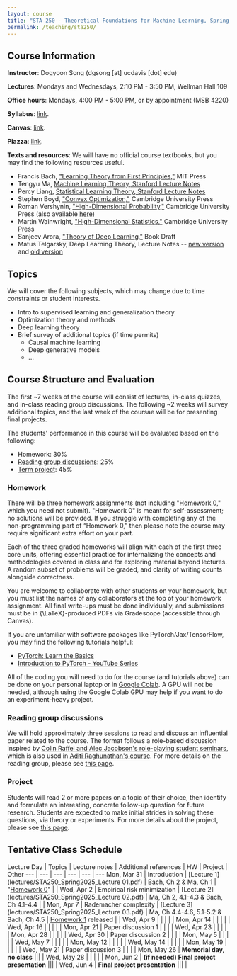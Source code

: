 ```yaml
---
layout: course
title: "STA 250 - Theoretical Foundations for Machine Learning, Spring 2025"
permalink: /teaching/sta250/
---
```


## Course Information

**Instructor**: Dogyoon Song (dgsong [at] ucdavis [dot] edu)


**Lectures**: Mondays and Wednesdays, 2:10 PM - 3:50 PM, Wellman Hall 109


**Office hours**: Mondays, 4:00 PM - 5:00 PM, or by appointment (MSB 4220)


**Syllabus**: [link](files/STA250_Spring2025_Syllabus.pdf).


**Canvas**: [link](https://canvas.ucdavis.edu/courses/995531).


**Piazza**: [link](https://piazza.com/ucdavis/spring2025/sta250sq2025/home).


**Texts and resources**: We will have no official course textbooks, but you may find the following resources useful.
* Francis Bach, ["Learning Theory from First Principles,"](https://www.di.ens.fr/~fbach/ltfp_book.pdf) MIT Press
* Tengyu Ma, [Machine Learning Theory, Stanford Lecture Notes](https://docs.google.com/viewer?url=https://raw.githubusercontent.com/tengyuma/cs229m_notes/main/master.pdf)
* Percy Liang, [Statistical Learning Theory, Stanford Lecture Notes](https://web.stanford.edu/class/cs229t/notes.pdf)
* Stephen Boyd, ["Convex Optimization,"](https://stanford.edu/~boyd/cvxbook/) Cambridge University Press
* Roman Vershynin, ["High-Dimensional Probability,"](https://www.cambridge.org/core/books/highdimensional-probability/797C466DA29743D2C8213493BD2D2102) Cambridge University Press (also available [here](https://www.math.uci.edu/~rvershyn/papers/HDP-book/HDP-book.html))
* Martin Wainwright, ["High-Dimensional Statistics,"](https://www.cambridge.org/core/books/highdimensional-statistics/8A91ECEEC38F46DAB53E9FF8757C7A4E) Cambridge University Press
* Sanjeev Arora, ["Theory of Deep Learning,"](https://www.cs.princeton.edu/%7Earora/TheoryDL.pdf) Book Draft
* Matus Telgarsky, Deep Learning Theory, Lecture Notes -- [new version](https://mjt.cs.illinois.edu/dlt/two.pdf) and [old version](https://mjt.cs.illinois.edu/dlt/index.pdf)



## Topics
We will cover the following subjects, which may change due to time constraints or student interests.
* Intro to supervised learning and generalization theory
* Optimization theory and methods
* Deep learning theory
* Brief survey of additional topics (if time permits)
  - Causal machine learning
  - Deep generative models
  - ...


## Course Structure and Evaluation
The first ~7 weeks of the course will consist of lectures, in-class quizzes, and in-class reading group discussions. The following ~2 weeks will survey additional topics, and the last week of the coursae will be for presenting final projects.

The students' performance in this course will be evaluated based on the following:
* Homework: 30%
* [Reading group discussions](/teaching/sta250/paper-reading/): 25%
* [Term project](/teaching/sta250/project/): 45%

### Homework
There will be three homework assignments (not including "[Homework 0](homework/STA250_Spring2025_Homework0.pdf)," which you need not submit). 
"Homework 0" is meant for self-assessment; no solutions will be provided. 
If you struggle with completing any of the non-programming part of “Homework 0,” then please note the course may require significant extra effort on your part.

Each of the three graded homeworks will align with each of the first three core units, offering essential practice for internalizing the concepts and methodologies covered in class and for exploring material beyond lectures. 
A random subset of problems will be graded, and clarity of writing counts alongside correctness. 

You are welcome to collaborate with other students on your homework, but you must list the names of any collaborators at the top of your homework assignment. 
All final write-ups must be done individually, and submissions must be in {\LaTeX}-produced PDFs via Gradescope (accessible through Canvas).

If you are unfamiliar with software packages like PyTorch/Jax/TensorFlow, you may find the following tutorials helpful:
* [PyTorch: Learn the Basics](https://pytorch.org/tutorials/beginner/basics/intro.html)
* [Introduction to PyTorch - YouTube Series](https://pytorch.org/tutorials/beginner/introyt/introyt_index.html)

All of the coding you will need to do for the course (and tutorials above) can be done on your personal laptop or in [Google Colab](ttps://colab.research.google.com/?utm_source=scs-index). 
A GPU will not be needed, although using the Google Colab GPU may help if you want to do an experiment-heavy project.

### Reading group discussions
We will hold approximately three sessions to read and discuss an influential paper related to the course. 
The format follows a role-based discussion inspired by [Colin Raffel and Alec Jacobson's role-playing student seminars](https://www.cs.toronto.edu/~jacobson/images/role-playing-paper-reading-seminars.pdf), which is also used in [Aditi Raghunathan's course](https://www.cs.cmu.edu/~aditirag/teaching/15-789F24.html). For more details on the reading group, please see [this page](/teaching/sta250/paper-reading/).

### Project
Students will read 2 or more papers on a topic of their choice, then identify and formulate an interesting, concrete follow-up question for future research. 
Students are expected to make initial strides in solving these questions, via theory or experiments. For more details about the project, please see [this page](/teaching/sta250/project/).


## Tentative Class Schedule


Lecture Day | Topics | Lecture notes | Additional references  | HW | Project | Other 
--- | --- | --- | --- | --- | --- 
Mon, Mar 31 | Introduction | [Lecture 1](lectures/STA250_Spring2025_Lecture 01.pdf) | Bach, Ch 2 & Ma, Ch 1 | "[Homework 0](homework/STA250_Spring2025_Homework0.pdf)" | |
Wed, Apr 2 | Empirical risk minimization | [Lecture 2](lectures/STA250_Spring2025_Lecture 02.pdf) | Ma, Ch 2, 4.1-4.3 & Bach, Ch 4.1-4.4  | | 
Mon, Apr 7 | Rademacher complexity | [Lecture 3](lectures/STA250_Spring2025_Lecture 03.pdf) | Ma, Ch 4.4-4.6, 5.1-5.2 & Bach, Ch 4.5 | [Homework 1](homework/STA250_Spring2025_Homework1.pdf) released | |
Wed, Apr 9 | | | | |
Mon, Apr 14 | | | | |
Wed, Apr 16 | | | | | 
Mon, Apr 21 | Paper discussion 1 | | | |
Wed, Apr 23 | | | | |
Mon, Apr 28 | | | | |
Wed, Apr 30 | Paper discussion 2  | | | |
Mon, May 5 | | | | | 
Wed, May 7 | | | | |
Mon, May 12 | | | | |
Wed, May 14 | | | | |
Mon, May 19 | | | | |
Wed, May 21 | Paper discussion 3 | | | | 
Mon, May 26 | **Memorial day, no class** ||| |
Wed, May 28 | | | | |
Mon, Jun 2 | **(if needed) Final project presentation** ||| |
Wed, Jun 4 | **Final project presentation** ||| |
